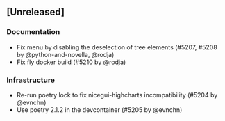 ## [Unreleased]

### Documentation

- Fix menu by disabling the deselection of tree elements (#5207, #5208 by @python-and-novella, @rodja)
- Fix fly docker build (#5210 by @rodja)

### Infrastructure

- Re-run poetry lock to fix nicegui-highcharts incompatibility (#5204 by @evnchn)
- Use poetry 2.1.2 in the devcontainer (#5205 by @evnchn)
